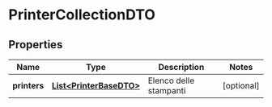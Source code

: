 
# PrinterCollectionDTO

## Properties
Name | Type | Description | Notes
------------ | ------------- | ------------- | -------------
**printers** | [**List&lt;PrinterBaseDTO&gt;**](PrinterBaseDTO.md) | Elenco delle stampanti |  [optional]



